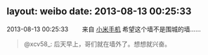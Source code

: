 layout: weibo
date: 2013-08-13 00:25:33
---
2013-08-13 00:25:33  &nbsp;&nbsp;&nbsp;&nbsp;&nbsp;&nbsp; 来自 <a href="http://app.weibo.com/t/feed/22zMnn" rel="nofollow">小米手机</a>
希望这个墙不是围城的墙……
>  @xcv58_: 后天早上，哥们就在墙外了。想想就兴奋。 ​​​
